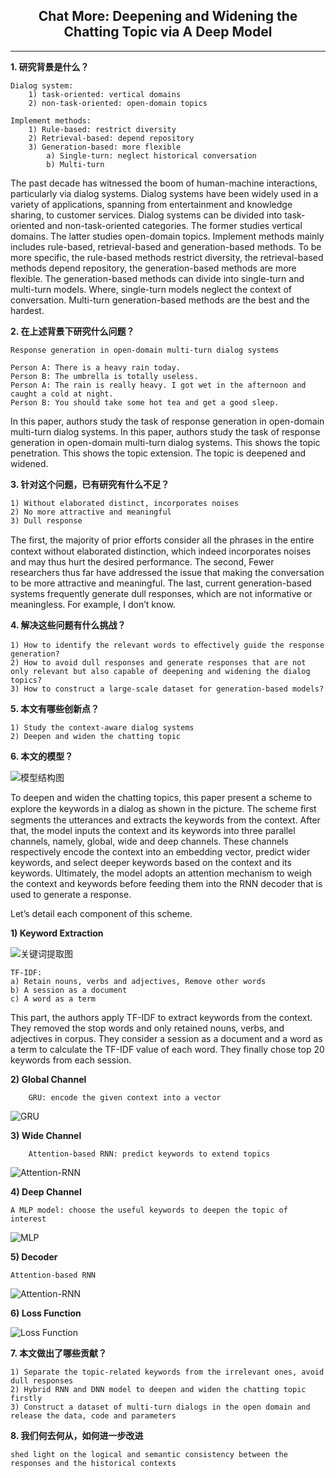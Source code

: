 ## <center>Chat More: Deepening and Widening the Chatting Topic via A Deep Model</center>
---

**1. 研究背景是什么？**

    Dialog system:
        1) task-oriented: vertical domains
        2) non-task-oriented: open-domain topics

    Implement methods:
        1) Rule-based: restrict diversity
        2) Retrieval-based: depend repository
        3) Generation-based: more flexible
            a) Single-turn: neglect historical conversation
            b) Multi-turn
    
The past decade has witnessed the boom of human-machine interactions, particularly via dialog systems. Dialog systems have been widely used in a variety of applications, spanning from entertainment and knowledge sharing, to customer services. Dialog systems can be divided into task-oriented and non-task-oriented categories. The former studies vertical domains. The latter studies open-domain topics. Implement methods mainly includes rule-based, retrieval-based and generation-based methods. To be more specific, the rule-based methods restrict diversity, the retrieval-based methods depend repository, the generation-based methods are more flexible. The generation-based methods can divide into single-turn and multi-turn models. Where, single-turn models neglect the context of conversation. Multi-turn generation-based methods are the best and the hardest.



**2. 在上述背景下研究什么问题？**

    Response generation in open-domain multi-turn dialog systems

    Person A: There is a heavy rain today.
    Person B: The umbrella is totally useless.
    Person A: The rain is really heavy. I got wet in the afternoon and caught a cold at night.
    Person B: You should take some hot tea and get a good sleep.


In this paper, authors study the task of response generation in open-domain multi-turn dialog systems. In this paper, authors study the task of response generation in open-domain multi-turn dialog systems. This shows the topic penetration.
This shows the topic extension. The topic is deepened and widened.


**3. 针对这个问题，已有研究有什么不足？**
    
    1) Without elaborated distinct, incorporates noises
    2) No more attractive and meaningful
    3) Dull response

The first, the majority of prior eﬀorts consider all the phrases in the entire context without elaborated distinction, which indeed incorporates noises and may thus hurt the desired performance. The second, Fewer researchers thus far have addressed the issue that making the conversation to be more attractive and meaningful. The last, current generation-based systems frequently generate dull responses, which are not informative or meaningless. For example, I don’t know.

**4. 解决这些问题有什么挑战？**
    
    1) How to identify the relevant words to eﬀectively guide the response generation?
    2) How to avoid dull responses and generate responses that are not only relevant but also capable of deepening and widening the dialog topics?
    3) How to construct a large-scale dataset for generation-based models?

**5. 本文有哪些创新点？**

    1) Study the context-aware dialog systems
    2) Deepen and widen the chatting topic

**6. 本文的模型？**

![模型结构图](./resource/images/chat-more-figure-1.png)

To deepen and widen the chatting topics, this paper present a scheme to explore the keywords in a dialog as shown in the picture. The scheme ﬁrst segments the utterances and extracts the keywords from the context. After that, the model inputs the context and its keywords into three parallel channels, namely, global, wide and deep channels. These channels respectively encode the context into an embedding vector, predict wider keywords, and select deeper keywords based on the context and its keywords. Ultimately, the model adopts an attention mechanism to weigh the context and keywords before feeding them into the RNN decoder that is used to generate a response.

Let’s detail each component of this scheme.


**1) Keyword Extraction**

![关键词提取图](./resource/images/chat-more-figure-7.png)

    TF-IDF:
    a) Retain nouns, verbs and adjectives, Remove other words
    b) A session as a document
    c) A word as a term

This part, the authors apply TF-IDF to extract keywords from the context.
They removed the stop words and only retained nouns, verbs, and adjectives in corpus.
They consider a session as a document and a word as a term to calculate the TF-IDF value of each word.
They finally chose top 20 keywords from each session.

**2) Global Channel**

        GRU: encode the given context into a vector
![GRU](./resource/images/chat-more-figure-2.png)

**3) Wide Channel**

        Attention-based RNN: predict keywords to extend topics

![Attention-RNN](./resource/images/chat-more-figure-3.png)

**4) Deep Channel**

    A MLP model: choose the useful keywords to deepen the topic of interest

![MLP](./resource/images/chat-more-figure-5.png)

**5) Decoder**

    Attention-based RNN

![Attention-RNN](./resource/images/chat-more-figure-4.png)

**6) Loss Function**

![Loss Function](./resource/images/chat-more-figure-6.png)

**7. 本文做出了哪些贡献？**

    1) Separate the topic-related keywords from the irrelevant ones, avoid dull responses
    2) Hybrid RNN and DNN model to deepen and widen the chatting topic firstly
    3) Construct a dataset of multi-turn dialogs in the open domain and release the data, code and parameters

**8. 我们何去何从，如何进一步改进**

    shed light on the logical and semantic consistency between the responses and the historical contexts

